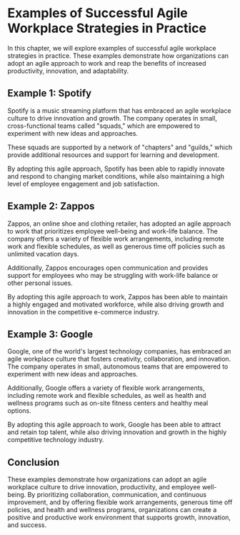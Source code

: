 # Examples of Successful Agile Workplace Strategies in Practice

In this chapter, we will explore examples of successful agile workplace strategies in practice. These examples demonstrate how organizations can adopt an agile approach to work and reap the benefits of increased productivity, innovation, and adaptability.

Example 1: Spotify
------------------

Spotify is a music streaming platform that has embraced an agile workplace culture to drive innovation and growth. The company operates in small, cross-functional teams called "squads," which are empowered to experiment with new ideas and approaches.

These squads are supported by a network of "chapters" and "guilds," which provide additional resources and support for learning and development.

By adopting this agile approach, Spotify has been able to rapidly innovate and respond to changing market conditions, while also maintaining a high level of employee engagement and job satisfaction.

Example 2: Zappos
-----------------

Zappos, an online shoe and clothing retailer, has adopted an agile approach to work that prioritizes employee well-being and work-life balance. The company offers a variety of flexible work arrangements, including remote work and flexible schedules, as well as generous time off policies such as unlimited vacation days.

Additionally, Zappos encourages open communication and provides support for employees who may be struggling with work-life balance or other personal issues.

By adopting this agile approach to work, Zappos has been able to maintain a highly engaged and motivated workforce, while also driving growth and innovation in the competitive e-commerce industry.

Example 3: Google
-----------------

Google, one of the world's largest technology companies, has embraced an agile workplace culture that fosters creativity, collaboration, and innovation. The company operates in small, autonomous teams that are empowered to experiment with new ideas and approaches.

Additionally, Google offers a variety of flexible work arrangements, including remote work and flexible schedules, as well as health and wellness programs such as on-site fitness centers and healthy meal options.

By adopting this agile approach to work, Google has been able to attract and retain top talent, while also driving innovation and growth in the highly competitive technology industry.

Conclusion
----------

These examples demonstrate how organizations can adopt an agile workplace culture to drive innovation, productivity, and employee well-being. By prioritizing collaboration, communication, and continuous improvement, and by offering flexible work arrangements, generous time off policies, and health and wellness programs, organizations can create a positive and productive work environment that supports growth, innovation, and success.
